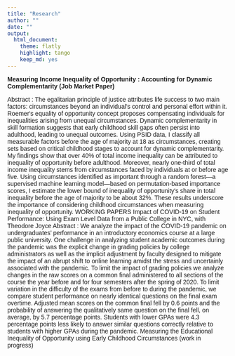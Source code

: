 ```yaml
---
title: "Research"
author: ""
date: ""
output: 
  html_document: 
    theme: flatly
    highlight: tango
    keep_md: yes
---
```



<style type="text/css">

h1 {
  font-family: 'Source Sans Pro', sans-serif;
  font-size: 28px;
  color: #333333;
  border-bottom: 2px solid #333333;
  padding-bottom: 10px;
}

h2 {
  font-family: 'Source Sans Pro', sans-serif;
  font-size: 24px;
  color: #444444;
  border-bottom: 1px solid #444444;
  padding-bottom: 8px;
}

h3 {
  font-family: 'Source Sans Pro', sans-serif;
  font-size: 20px;
  color: #555555;
  font-style: italic;
}

body {
  font-family: 'Source Sans Pro', sans-serif;
  font-weight: 400;
}
</style>

<style type="text/css">

table, td, th {
  border: none;
  padding-left: 1em;
  padding-right: 1em;
  margin-left: auto;
  margin-right: auto;
  margin-top: 1em;
  margin-bottom: 1em;
}

</style>




 




**Measuring Income Inequality of Opportunity : Accounting for Dynamic Complementarity (Job Market Paper)**

Abstract : The egalitarian principle of justice attributes life success to two main factors: circumstances beyond an individual's control and personal effort within it. Roemer's equality of opportunity concept proposes compensating individuals for inequalities arising from unequal circumstances. Dynamic complementarity in skill formation suggests that early childhood skill gaps often persist into adulthood, leading to unequal outcomes. Using PSID data, I classify all measurable factors before the age of majority at 18 as circumstances, creating sets based on critical childhood stages to account for dynamic complementarity. My findings show that over 40% of total income inequality can be attributed to inequality of opportunity before adulthood. Moreover, nearly one-third of total income inequality stems from circumstances faced by individuals at or before age five. Using circumstances identified as important through a random forest—a supervised machine learning model—based on permutation-based importance scores, I estimate the lower bound of inequality of opportunity's share in total inequality before the age of majority to be about 32%. These results underscore the importance of considering childhood circumstances when measuring inequality of opportunity.
WORKING PAPERS
Impact of COVID-19 on Student Performance: Using Exam Level Data from a Public College in NYC, with Theodore Joyce
Abstract : We analyze the impact of the COVID-19 pandemic on undergraduates’ performance in an introductory economics course at a large public university. One challenge in analyzing student academic outcomes during the pandemic was the explicit change in grading policies by college administrators as well as the implicit adjustment by faculty designed to mitigate the impact of an abrupt shift to online learning amidst the stress and uncertainly associated with the pandemic. To limit the impact of grading policies we analyze changes in the raw scores on a common final administered to all sections of the course the year before and for four semesters after the spring of 2020. To limit variation in the difficulty of the exams from before to during the pandemic, we compare student performance on nearly identical questions on the final exam overtime. Adjusted mean scores on the common final fell by 0.6 points and the probability of answering the qualitatively same question on the final fell, on average, by 5.7 percentage points. Students with lower GPAs were 4.3 percentage points less likely to answer similar questions correctly relative to students with higher GPAs during the pandemic.
Measuring the Educational Inequality of Opportunity using Early Childhood Circumstances (work in progress)
